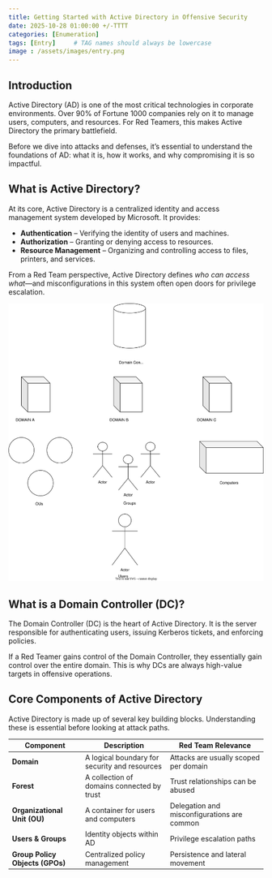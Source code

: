 ```yaml
---
title: Getting Started with Active Directory in Offensive Security
date: 2025-10-28 01:00:00 +/-TTTT
categories: [Enumeration]
tags: [Entry]     # TAG names should always be lowercase
image : /assets/images/entry.png
---
```

## Introduction

Active Directory (AD) is one of the most critical technologies in corporate environments. Over 90% of Fortune 1000 companies rely on it to manage users, computers, and resources. For Red Teamers, this makes Active Directory the primary battlefield.

Before we dive into attacks and defenses, it’s essential to understand the foundations of AD: what it is, how it works, and why compromising it is so impactful.

## What is Active Directory?

At its core, Active Directory is a centralized identity and access management system developed by Microsoft. It provides:

- **Authentication** – Verifying the identity of users and machines.
- **Authorization** – Granting or denying access to resources.
- **Resource Management** – Organizing and controlling access to files, printers, and services.

From a Red Team perspective, Active Directory defines *who can access what*—and misconfigurations in this system often open doors for privilege escalation.

![alt text](../assets/images/diagram.svg)

## What is a Domain Controller (DC)?

The Domain Controller (DC) is the heart of Active Directory. It is the server responsible for authenticating users, issuing Kerberos tickets, and enforcing policies.

If a Red Teamer gains control of the Domain Controller, they essentially gain control over the entire domain. This is why DCs are always high-value targets in offensive operations.

## Core Components of Active Directory

Active Directory is made up of several key building blocks. Understanding these is essential before looking at attack paths.

| Component | Description | Red Team Relevance |
| --- | --- | --- |
| **Domain** | A logical boundary for security and resources | Attacks are usually scoped per domain |
| **Forest** | A collection of domains connected by trust | Trust relationships can be abused |
| **Organizational Unit (OU)** | A container for users and computers | Delegation and misconfigurations are common |
| **Users & Groups** | Identity objects within AD | Privilege escalation paths |
| **Group Policy Objects (GPOs)** | Centralized policy management | Persistence and lateral movement |